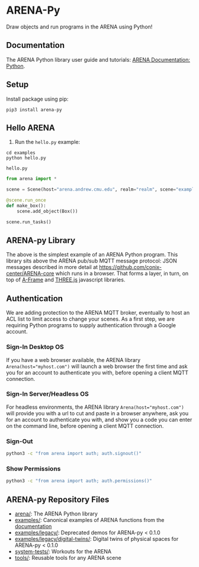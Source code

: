 # ARENA-Py
Draw objects and run programs in the ARENA using Python!

## Documentation
The ARENA Python library user guide and tutorials: [ARENA Documentation: Python](https://conix-center.github.io/ARENA/content/python/).

## Setup
Install package using pip:
```shell
pip3 install arena-py
```

## Hello ARENA
1. Run the `hello.py` example:
```shell
cd examples
python hello.py
```

`hello.py`
```python
from arena import *

scene = Scene(host="arena.andrew.cmu.edu", realm="realm", scene="example")

@scene.run_once
def make_box():
    scene.add_object(Box())

scene.run_tasks()
```

## ARENA-py Library
The above is the simplest example of an ARENA Python program. This library sits above the ARENA pub/sub MQTT
message protocol: JSON messages described in more detail at https://github.com/conix-center/ARENA-core which runs in a browser.
That forms a layer, in turn, on top of [A-Frame](https://aframe.io/) and [THREE.js](http://threejs.org/) javascript libraries.

## Authentication
We are adding protection to the ARENA MQTT broker, eventually to host an ACL list to limit access to change your scenes. As a first step, we are requiring Python programs to supply authentication through a Google account.
### Sign-In Desktop OS
If you have a web browser available, the ARENA library `Arena(host="myhost.com")` will launch a web browser the first time and ask you for an account to authenticate you with, before opening a client MQTT connection.
### Sign-In Server/Headless OS
For headless environments, the ARENA library `Arena(host="myhost.com")` will provide you with a url to cut and paste in a browser anywhere, ask you for an account to authenticate you with, and show you a code you can enter on the command line, before opening a client MQTT connection.
### Sign-Out
```bash
python3 -c "from arena import auth; auth.signout()"
```
### Show Permissions
```bash
python3 -c "from arena import auth; auth.permissions()"
```

## ARENA-py Repository Files
- [arena/](arena/): The ARENA Python library
- [examples/](examples/): Canonical examples of ARENA functions from the [documentation](https://conix-center.github.io/ARENA/content/python/)
- [examples/legacy/](examples/legacy/): Deprecated demos for ARENA-py < 0.1.0
- [examples/legacy/digital-twins/](examples/legacy/digital-twins/): Digital twins of physical spaces for ARENA-py < 0.1.0
- [system-tests/](system-tests/): Workouts for the ARENA
- [tools/](tools/): Reusable tools for any ARENA scene
